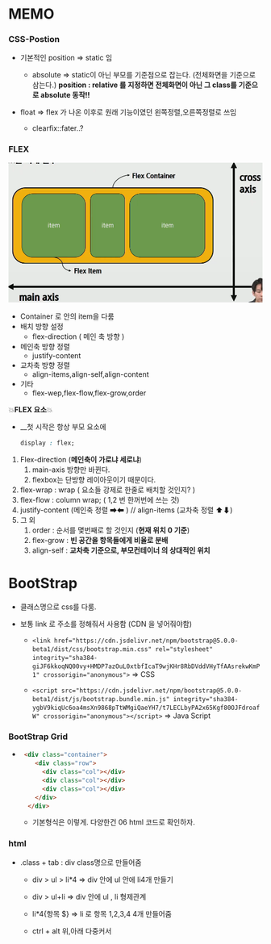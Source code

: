 

# MEMO

### CSS-Postion

- 기본적인 position => static 임 
  - absolute => static이 아닌 부모를 기준점으로 잡는다. (전체화면을 기준으로 삼는다.)
    __position : relative 를 지정하면 전체화면이 아닌 그 class를 기준으로 absolute 동작!!__
- float => flex 가 나온 이후로 원래 기능이였던 왼쪽정렬,오른쪽정렬로 쓰임

  - clearfix::fater..?

### FLEX

![image-20210203093403207](2021_02_02.assets/image-20210203093403207.png)

- Container 로 안의 item을 다룸
- 배치 방향 설정
  - flex-direction ( 메인 축 방향 )
- 메인축 방향 정렬
  - justify-content
- 교차축 방향 정렬
  - align-items,align-self,align-content
- 기타
  - flex-wep,flex-flow,flex-grow,order

💥__FLEX 요소__💥

- __첫 시작은 항상 부모 요소에 

  ```css
  display : flex;
  ```

1. Flex-direction (__메인축이 가로냐 세로냐__)
   1. main-axis 방향만 바뀐다.
   2. flexbox는 단방향 레이아웃이기 때문이다.
2. flex-wrap : wrap ( 요소들 강제로 한줄로 배치할 것인지? )
3. flex-flow : column wrap; ( 1,2 번 한꺼번에 쓰는 것)
4. justify-content (메인축 정렬 ➡⬅ ) // align-items (교차축 정렬 ⬆⬇)
5. 그 외
   1. order : 순서를 몇번째로 할 것인지 (__현재 위치 0 기준__)
   2. flex-grow : __빈 공간을 항목들에게 비율로 분배__
   3. align-self : __교차축 기준으로, 부모컨테이너 의 상대적인 위치__



# BootStrap

- 클래스명으로 css를 다룸.

- 보통 link 로 주소를 정해줘서 사용함 (CDN 을 넣어줘야함)

  - `<link href="https://cdn.jsdelivr.net/npm/bootstrap@5.0.0-beta1/dist/css/bootstrap.min.css" rel="stylesheet" integrity="sha384-giJF6kkoqNQ00vy+HMDP7azOuL0xtbfIcaT9wjKHr8RbDVddVHyTfAAsrekwKmP1" crossorigin="anonymous">` => CSS

  - `<script src="https://cdn.jsdelivr.net/npm/bootstrap@5.0.0-beta1/dist/js/bootstrap.bundle.min.js" integrity="sha384-ygbV9kiqUc6oa4msXn9868pTtWMgiQaeYH7/t7LECLbyPA2x65Kgf80OJFdroafW" crossorigin="anonymous"></script>` => Java Script

### BootStrap Grid

- ```html
   <div class="container">
      <div class="row">
        <div class="col"></div>
        <div class="col"></div>
        <div class="col"></div>
      </div>
    </div>
  ```

  - 기본형식은 이렇게. 다양한건 06 html 코드로 확인하자.



### html

- .class + tab : div class명으로 만들어줌

  - div > ul > li*4  => div 안에 ul 안에 li4개 만들기
  - div > ul+li  =>  div 안에 ul , li 형제관계

  - li*4{항목 $} => li 로 항목 1,2,3,4 4개 만들어줌
  
  - ctrl + alt 위,아래 다중커서